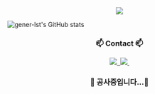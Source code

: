 <div align=center>
  <img src="https://capsule-render.vercel.app/api?type=waving&color=auto&height=200&section=header&text=MinCheolKim&fontSize=90" />
</div>

![gener-lst's GitHub stats](https://github-readme-stats.vercel.app/api?username=gener-lst&include_allcommits=true&show_icons=true&theme=prussian)

<div>
  <h3 align="center">📫 Contact 📫</h3>
  <div align="center">
    <a href="https://velog.io/@gener-lst">
      <img src="https://img.shields.io/badge/Velog-1EBC8F?style=for-the-badge&logo=velog&logoColor=white" />&nbsp
    </a>
    <a href="mailto:ofin0613@naver.com">
      <img
        src="https://img.shields.io/badge/ofin0613@naver.com-D14836?style=for-the-badge&logo=naver&logoColor=white"/>&nbsp
    </a>
  </div>
</div>

<h3 align="center"> 🚧 공사중입니다...🚧 </h3>
